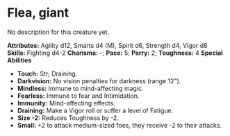 # Flea, giant

No description for this creature yet.

**Attributes:** Agility d12, Smarts d4 (M), Spirit d6, Strength d4,
Vigor d8
**Skills:** Fighting d4-2
**Charisma:** -; **Pace:** 5; **Parry:** 2; **Toughness:** 4
**Special Abilities**

- **Touch:** Str; Draining.
- **Darkvision:** No vision penalties for darkness (range 12").
- **Mindless:** Immune to mind-affecting magic.
- **Fearless:** Immune to fear and Intimidation.
- **Immunity:** Mind-affecting effects.
- **Draining:** Make a Vigor roll or suffer a level of Fatigue.
- **Size -2:** Reduces Toughness by -2.
- **Small:** +2 to attack medium-sized foes, they receive -2 to their
attacks.
